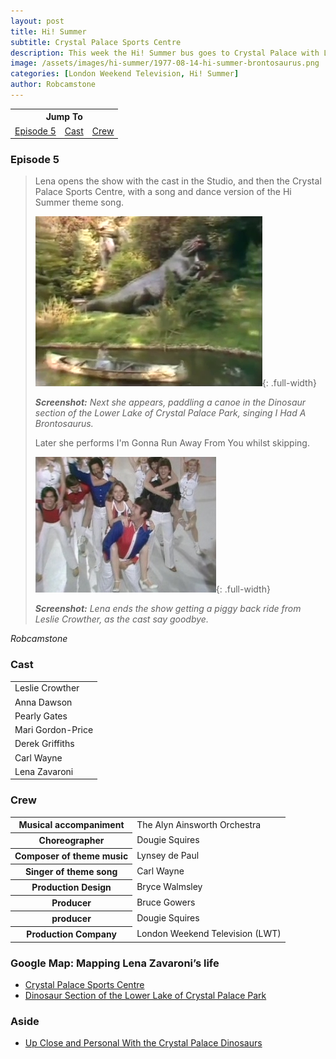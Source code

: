 ```yaml
---
layout: post
title: Hi! Summer
subtitle: Crystal Palace Sports Centre
description: This week the Hi! Summer bus goes to Crystal Palace with Leslie Crowther, Anna Dawson, Pearly Gates, Mari Gordon-Price, Derek Griffiths, Derek Griffiths, Lena Zavaroni.
image: /assets/images/hi-summer/1977-08-14-hi-summer-brontosaurus.png
categories: [London Weekend Television, Hi! Summer]
author: Robcamstone
---
```


<table style="text-align:center;">
<tr><th colspan="3">Jump To</th></tr>
<tr>
<td><a href="#episode-5">Episode 5</a></td>
<td><a href="#cast">Cast</a></td>
<td><a href="#crew">Crew</a></td>
</tr>
</table>

### Episode 5
> Lena opens the show with the cast in the Studio, and then the Crystal Palace Sports Centre, with a song and dance version of the Hi Summer theme song.
>
> ![](/assets/images/hi-summer/1977-08-14-hi-summer-brontosaurus.png){: .full-width}
>
> <cite>**Screenshot:** Next she appears, paddling a canoe in the Dinosaur section of the Lower Lake of Crystal Palace Park, singing I Had A Brontosaurus.</cite>
>
> Later she performs I'm Gonna Run Away From You whilst skipping.
>
> ![](/assets/images/hi-summer/1977-08-14-hi-summer.jpg){: .full-width}
>
> <cite>**Screenshot:** Lena ends the show getting a piggy back ride from Leslie Crowther, as the cast say goodbye.</cite>

<cite>Robcamstone</cite>

### Cast
<table>
<tr><td>Leslie Crowther</td></tr>
<tr><td>Anna Dawson</td></tr>
<tr><td>Pearly Gates</td></tr>
<tr><td>Mari Gordon-Price</td></tr>
<tr><td>Derek Griffiths</td></tr>
<tr><td>Carl Wayne</td></tr>
<tr><td>Lena Zavaroni</td></tr>
</table>

### Crew
<table>
<tr><th>Musical accompaniment</th><td>The Alyn Ainsworth Orchestra</td></tr>
<tr><th>Choreographer</th><td>Dougie Squires</td></tr>
<tr><th>Composer of theme music</th><td>Lynsey de Paul</td></tr>
<tr><th>Singer of theme song</th><td>Carl Wayne</td></tr>
<tr><th>Production Design</th><td>Bryce Walmsley</td></tr>
<tr><th>Producer</th><td>Bruce Gowers</td></tr>
<tr><th>producer</th><td>Dougie Squires</td></tr>
<tr><th>Production Company</th><td>London Weekend Television (LWT)</td></tr>
</table>

### Google Map: Mapping Lena Zavaroni’s life
* [Crystal Palace Sports Centre](https://www.google.com/maps/d/u/0/viewer?mid=1D1D0ERV_FQMNb9XZzJ-J3yUlK8aI4vhI&hl=en&ll=51.42107149999998%2C-0.06731170000000475&z=19)
* [Dinosaur Section of the Lower Lake of Crystal Palace Park](https://www.google.com/maps/d/u/0/viewer?mid=1D1D0ERV_FQMNb9XZzJ-J3yUlK8aI4vhI&hl=en&ll=51.41768569999999%2C-0.06738410000002659&z=19)

### Aside
* [Up Close and Personal With the Crystal Palace Dinosaurs](http://tetzoo.com/blog/2018/12/11/up-close-and-personal-crystal-palace-dinosaurs)

